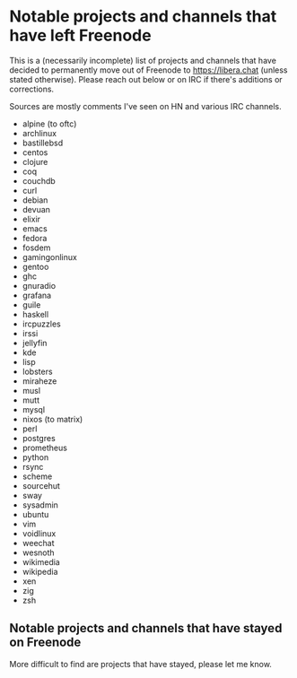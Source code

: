 # Notable projects and channels that have left Freenode

This is a (necessarily incomplete) list of projects and channels that have decided to permanently move out of Freenode to https://libera.chat (unless stated otherwise). Please reach out below or on IRC if there's additions or corrections.

Sources are mostly comments I've seen on HN and various IRC channels.

- alpine (to oftc)
- archlinux
- bastillebsd
- centos
- clojure
- coq
- couchdb
- curl
- debian
- devuan
- elixir
- emacs
- fedora
- fosdem
- gamingonlinux
- gentoo
- ghc 
- gnuradio
- grafana
- guile
- haskell
- ircpuzzles
- irssi
- jellyfin
- kde
- lisp
- lobsters
- miraheze
- musl
- mutt
- mysql
- nixos (to matrix)
- perl
- postgres
- prometheus
- python
- rsync
- scheme
- sourcehut
- sway
- sysadmin
- ubuntu
- vim
- voidlinux
- weechat
- wesnoth
- wikimedia
- wikipedia
- xen
- zig
- zsh

## Notable projects and channels that have stayed on Freenode

More difficult to find are projects that have stayed, please let me know.
